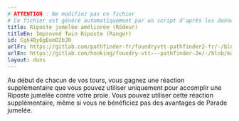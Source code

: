 ```yaml
---
# ATTENTION : Ne modifiez pas ce fichier
# Ce fichier est généré automatiquement par un script d'après les données du module Foundry VTT officiel et de sa traduction
title: Riposte jumelée améliorée (Rôdeur)
titleEn: Improved Twin Riposte (Ranger)
id: Cgk4By6gEomD2bJ0
urlFr: https://gitlab.com/pathfinder-fr/foundryvtt-pathfinder2-fr/-/blob/master/data/feats/Cgk4By6gEomD2bJ0.htm
urlEn: https://gitlab.com/hooking/foundry-vtt---pathfinder-2e/-/blob/master/packs/data/feats.db/improved-twin-riposte-ranger.json
layout: dons
---
```

Au début de chacun de vos tours, vous gagnez une réaction supplémentaire que vous pouvez utiliser uniquement pour accomplir une Riposte jumelée contre votre proie. Vous pouvez utiliser cette réaction supplémentaire, même si vous ne bénéficiez pas des avantages de Parade jumelée.
